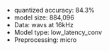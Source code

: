 - quantized accuracy: 84.3%
- model size: 884,096
- Data: wavs at 16kHz
- Model type: low_latency_conv
- Preprocessing: micro
